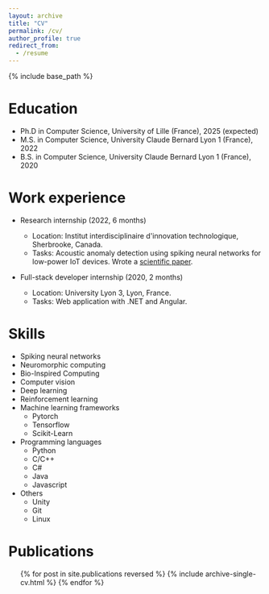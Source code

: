 ```yaml
---
layout: archive
title: "CV"
permalink: /cv/
author_profile: true
redirect_from:
  - /resume
---
```


{% include base_path %}

Education
======
* Ph.D in Computer Science, University of Lille (France), 2025 (expected)
* M.S. in Computer Science, University Claude Bernard Lyon 1 (France), 2022
* B.S. in Computer Science, University Claude Bernard Lyon 1 (France), 2020

Work experience
======
* Research internship (2022, 6 months)
  * Location: Institut interdisciplinaire d'innovation technologique, Sherbrooke, Canada.
  * Tasks: Acoustic anomaly detection using spiking neural networks for low-power IoT devices. Wrote a [scientific paper](https://ggoupy.github.io/publication/2023-vdsp).

* Full-stack developer internship (2020, 2 months)
  * Location: University Lyon 3, Lyon, France.
  * Tasks: Web application with .NET and Angular.
  
Skills
======
* Spiking neural networks
* Neuromorphic computing
* Bio-Inspired Computing
* Computer vision
* Deep learning
* Reinforcement learning
* Machine learning frameworks
  * Pytorch
  * Tensorflow
  * Scikit-Learn
* Programming languages
  * Python
  * C/C++
  * C#
  * Java
  * Javascript
* Others
  * Unity
  * Git
  * Linux

Publications
======
  <ul>{% for post in site.publications reversed %}
    {% include archive-single-cv.html %}
  {% endfor %}</ul>
